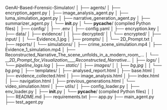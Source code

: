 GenAI-Based-Forensic-Simulator/
│
├── agents/
│   ├── encryption_agent.py
│   ├── image_analysis_agent.py
│   ├── luma_simulation_agent.py
│   ├── narrative_generation_agent.py
│   ├── summarizer_agent.py
│   └── __init__.py
│   └── __pycache__/  (compiled Python files)
│
├── config/
│   ├── .env
│   ├── config.yaml
│   ├── encryption.key
│
├── data/
│   ├── evidence/
│   │   ├── decrypted/
│   │   └── encrypted/
│   ├── input/
│   │   └── Evidence_1.jpg
│   ├── prompts/
│   │   └── 2D_Prompt.txt
│   ├── reports/
│   └── simulations/
│       ├── crime_scene_simulation.mp4
│       ├── Evidence_1_simulation.mp4
│       ├── Reconstructed_Narrative_The_scene_unfolds_in_a_modern_room_...
│       └── ____2D_Prompt_for_Visualization____Reconstructed_Narrative_...
│
├── logs/
│   └── pipeline_logs.log
│
├── static/
│   ├── images/
│   │   ├── bg.jpg
│   │   └── bg_.png
│
├── templates/
│   ├── analysed_report.html
│   ├── base.html
│   ├── evidence_collected.html
│   ├── image_analysis.html
│   ├── index.html
│   ├── navigation.html
│   ├── previous_generations.html
│   └── video_simulation.html
│
├── utils/
│   ├── config_loader.py
│   ├── env_loader.py
│   ├── __init__.py
│   └── __pycache__/  (compiled Python files)
│
│
├── README.md
├── requirements.txt
├── app.py
├── main_agent.py
├── test_agent.py
